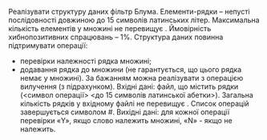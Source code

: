 Реалізувати структуру даних фільтр Блума. Елементи-рядки – непусті послідовності довжиною до 15 символів латинських літер. Максимальна кількість елементів у множині не перевищує  . Ймовірність хибнопозитивних спрацювань – 1%.
Структура даних повинна підтримувати операції:
-  перевірки належності рядка множині;
-  додавання рядка до множини (не гарантується, що цього рядка немає у множині).
За бажанням можна реалізувати з операцією вилучення (з підрахунком).
Вхідні дані: файл, що містить рядки (<символ операції>  <до 15 символів латинської абетки>).
Загальна кількість рядків у вхідному файлі не перевищує  . Список операцій завершується символом #.
Вихідні дані: для кожної операції перевірки «Y», якщо слово належить множині, «N» - якщо не належить.